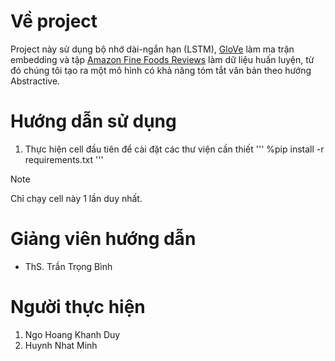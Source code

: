 # Về project
Project này sử dụng bộ nhớ dài-ngắn hạn (LSTM), [GloVe](https://nlp.stanford.edu/projects/glove/) làm ma trận embedding và tập [Amazon Fine Foods Reviews](https://www.kaggle.com/datasets/snap/amazon-fine-food-reviews) làm dữ liệu huấn luyện, từ đó chúng tôi tạo ra một mô hình có khả năng tóm tắt văn bản theo hướng Abstractive.

# Hướng dẫn sử dụng
1. Thực hiện cell đầu tiên để cài đặt các thư viện cần thiết
'''
%pip install -r requirements.txt
'''

> [!NOTE]
> Chỉ chạy cell này 1 lần duy nhất.


# Giảng viên hướng dẫn
- ThS. Trần Trọng Bình

# Người thực hiện
1. Ngo Hoang Khanh Duy
2. Huynh Nhat Minh
